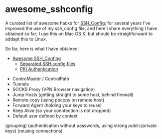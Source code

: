 # awesome_sshconfig
A curated list of awesome hacks for [SSH_Config](http://www.openbsd.org/cgi-bin/man.cgi/OpenBSD-current/man5/ssh_config.5?query=ssh_config); for several years I've improved the use of my ssh_config file, and here I share everything I have obtained so far; I use this on Mac OS X, but should be straighforward to addapt this to Linux.

So far, here is what I have obtained:
* [Awesome SSH_Confing](#awesome_sshconfig)
  * [Separated SSH config files](##ssh_config_groups)
  * [PKI Authentication](#pki_auth) 
- ControMaster / ControlPath
- Tunnels 
- SOCKS Proxy (VPN Browser navigation)
- Jump Hosts (getting straight to some host, behind firewall)
- Remote copy (using pbcopy on remote host)
- Forward Agent (holding your keys to reuse)
- Keep Alive (so your conntection is not dropped)
- Default user defined by context

 (grouping)
 (authentication without passwords, using strong public/private keys)
 (reusing connections)
